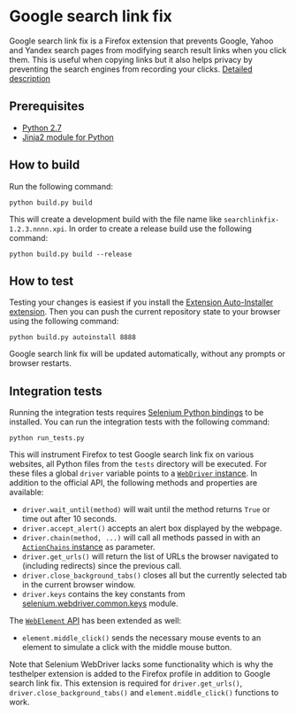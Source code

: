 Google search link fix
=============================

Google search link fix is a Firefox extension that prevents Google, Yahoo and Yandex search pages from modifying search result links when you click them. This is useful when copying links but it also helps privacy by preventing the search engines from recording your clicks. [Detailed description](https://palant.de/2011/11/28/google-yandex-search-link-fix)

Prerequisites
-------------
* [Python 2.7](https://www.python.org/downloads/)
* [Jinja2 module for Python](http://jinja.pocoo.org/docs/intro/#installation)

How to build
------------

Run the following command:

    python build.py build

This will create a development build with the file name like `searchlinkfix-1.2.3.nnnn.xpi`. In order to create a release build use the following command:

    python build.py build --release

How to test
-----------

Testing your changes is easiest if you install the [Extension Auto-Installer extension](https://addons.mozilla.org/addon/autoinstaller/). Then you can push the current repository state to your browser using the following command:

    python build.py autoinstall 8888

Google search link fix will be updated automatically, without any prompts or browser restarts.

Integration tests
-----------------

Running the integration tests requires [Selenium Python bindings](http://selenium-python.readthedocs.org/en/latest/installation.html) to be installed. You can run the integration tests with the following command:

    python run_tests.py

This will instrument Firefox to test Google search link fix on various websites, all Python files from the `tests` directory will be executed. For these files a global `driver` variable points to a [`WebDriver` instance](http://selenium.googlecode.com/svn/trunk/docs/api/py/webdriver_remote/selenium.webdriver.remote.webdriver.html). In addition to the official API, the following methods and properties are available:

* `driver.wait_until(method)` will wait until the method returns `True` or time out after 10 seconds.
* `driver.accept_alert()` accepts an alert box displayed by the webpage.
* `driver.chain(method, ...)` will call all methods passed in with an [`ActionChains` instance](http://selenium.googlecode.com/svn/trunk/docs/api/py/webdriver/selenium.webdriver.common.action_chains.html) as parameter.
* `driver.get_urls()` will return the list of URLs the browser navigated to (including redirects) since the previous call.
* `driver.close_background_tabs()` closes all but the currently selected tab in the current browser window.
* `driver.keys` contains the key constants from [selenium.webdriver.common.keys](http://selenium.googlecode.com/svn/trunk/docs/api/py/webdriver/selenium.webdriver.common.keys.html) module.

The [`WebElement` API](http://selenium.googlecode.com/svn/trunk/docs/api/py/webdriver_remote/selenium.webdriver.remote.webelement.html) has been extended as well:

* `element.middle_click()` sends the necessary mouse events to an element to simulate a click with the middle mouse button.

Note that Selenium WebDriver lacks some functionality which is why the testhelper extension is added to the Firefox profile in addition to Google search link fix. This extension is required for `driver.get_urls()`, `driver.close_background_tabs()` and `element.middle_click()` functions to work.
